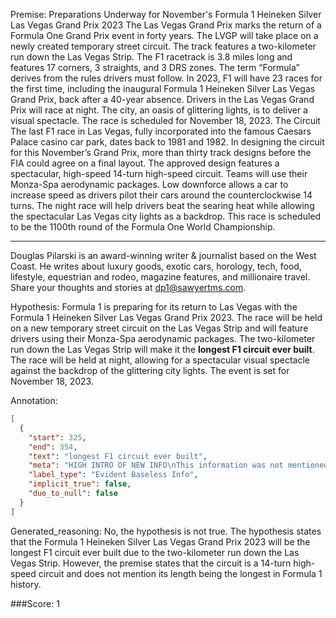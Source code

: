 
Premise:
Preparations Underway for November's Formula 1 Heineken Silver Las Vegas Grand Prix 2023
The Las Vegas Grand Prix marks the return of a Formula One Grand Prix event in forty years. The LVGP will take place on a newly created temporary street circuit. The track features a two-kilometer run down the Las Vegas Strip.
The F1 racetrack is 3.8 miles long and features 17 corners, 3 straights, and 3 DRS zones. The term “Formula” derives from the rules drivers must follow. In 2023, F1 will have 23 races for the first time, including the inaugural Formula 1 Heineken Silver Las Vegas Grand Prix, back after a 40-year absence.
Drivers in the Las Vegas Grand Prix will race at night. The city, an oasis of glittering lights, is to deliver a visual spectacle. The race is scheduled for November 18, 2023.
The Circuit
The last F1 race in Las Vegas, fully incorporated into the famous Caesars Palace casino car park, dates back to 1981 and 1982.
In designing the circuit for this November’s Grand Prix, more than thirty track designs before the FIA could agree on a final layout. The approved design features a spectacular, high-speed 14-turn high-speed circuit.
Teams will use their Monza-Spa aerodynamic packages. Low downforce allows a car to increase speed as drivers pilot their cars around the counterclockwise 14 turns.
The night race will help drivers beat the searing heat while allowing the spectacular Las Vegas city lights as a backdrop.
This race is scheduled to be the 1100th round of the Formula One World Championship.
***
Douglas Pilarski is an award-winning writer & journalist based on the West Coast. He writes about luxury goods, exotic cars, horology, tech, food, lifestyle, equestrian and rodeo, magazine features, and millionaire travel.
Share your thoughts and stories at dp1@sawyertms.com.

Hypothesis:
Formula 1 is preparing for its return to Las Vegas with the Formula 1 Heineken Silver Las Vegas Grand Prix 2023. The race will be held on a new temporary street circuit on the Las Vegas Strip and will feature drivers using their Monza-Spa aerodynamic packages. The two-kilometer run down the Las Vegas Strip will make it the **longest F1 circuit ever built**. The race will be held at night, allowing for a spectacular visual spectacle against the backdrop of the glittering city lights. The event is set for November 18, 2023.

Annotation:
```json
[
  {
    "start": 325,
    "end": 354,
    "text": "longest F1 circuit ever built",
    "meta": "HIGH INTRO OF NEW INFO\nThis information was not mentioned in the source content",
    "label_type": "Evident Baseless Info",
    "implicit_true": false,
    "due_to_null": false
  }
]
```

Generated_reasoning:
No, the hypothesis is not true. The hypothesis states that the Formula 1 Heineken Silver Las Vegas Grand Prix 2023 will be the longest F1 circuit ever built due to the two-kilometer run down the Las Vegas Strip. However, the premise states that the circuit is a 14-turn high-speed circuit and does not mention its length being the longest in Formula 1 history.

###Score:
1
